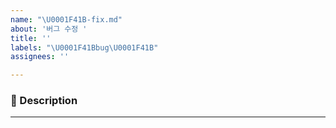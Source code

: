 ```yaml
---
name: "\U0001F41B-fix.md"
about: '버그 수정 '
title: ''
labels: "\U0001F41Bbug\U0001F41B"
assignees: ''

---
```


### **📌 Description**

---
